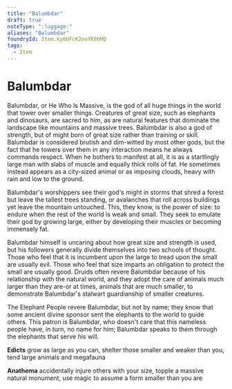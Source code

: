 ```yaml
---
title: "Balumbdar"
draft: true
noteType: ":luggage:"
aliases: "Balumbdar"
foundryId: Item.ky6UFcK2eoYK0hMQ
tags:
  - Item
---
```


# Balumbdar

Balumbdar, or He Who Is Massive, is the god of all huge things in the world that tower over smaller things. Creatures of great size, such as elephants and dinosaurs, are sacred to him, as are natural features that dominate the landscape like mountains and massive trees. Balumbdar is also a god of strength, but of might born of great size rather than training or skill. Balumbdar is considered brutish and dim-witted by most other gods, but the fact that he towers over them in any interaction means he always commands respect. When he bothers to manifest at all, it is as a startlingly large man with slabs of muscle and equally thick rolls of fat. He sometimes instead appears as a city-sized animal or as imposing clouds, heavy with rain and low to the ground.

Balumbdar's worshippers see their god's might in storms that shred a forest but leave the tallest trees standing, or avalanches that roll across buildings yet leave the mountain untouched. This, they know, is the power of size: to endure when the rest of the world is weak and small. They seek to emulate their god by growing large, either by developing their muscles or becoming immensely fat.

Balumbdar himself is uncaring about how great size and strength is used, but his followers generally divide themselves into two schools of thought. Those who feel that it is incumbent upon the large to tread upon the small are usually evil. Those who feel that size imparts an obligation to protect the small are usually good. Druids often revere Balumbdar because of his relationship with the natural world, and they adopt the care of animals much larger than they are-or at times, animals that are much smaller, to demonstrate Balumbdar's stalwart guardianship of smaller creatures.

The Elephant People revere Balumbdar, but not by name; they know that some ancient divine sponsor sent the elephants to the world to guide others. This patron is Balumbdar, who doesn't care that this nameless people have, in turn, no name for him; Balumbdar speaks to them through the elephants that serve his will.

**Edicts** grow as large as you can, shelter those smaller and weaker than you, tend large animals and megafauna

**Anathema** accidentally injure others with your size, topple a massive natural monument, use magic to assume a form smaller than you are
